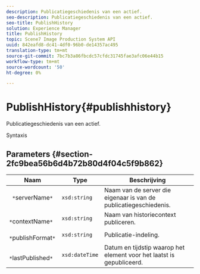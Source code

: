 ```yaml
---
description: Publicatiegeschiedenis van een actief.
seo-description: Publicatiegeschiedenis van een actief.
seo-title: PublishHistory
solution: Experience Manager
title: PublishHistory
topic: Scene7 Image Production System API
uuid: 842eafd8-dc41-4df0-96b0-de14357ac495
translation-type: tm+mt
source-git-commit: 7bc7b3a86fbcdc57cfdc31745fae3afc06e44b15
workflow-type: tm+mt
source-wordcount: '50'
ht-degree: 0%

---
```



# PublishHistory{#publishhistory}

Publicatiegeschiedenis van een actief.

Syntaxis

## Parameters {#section-2fc9bea56b6d4b72b80d4f04c5f9b862}

| Naam | Type | Beschrijving |
|---|---|---|
| ` *`serverName`*` | `xsd:string` | Naam van de server die eigenaar is van de publicatiegeschiedenis. |
| ` *`contextName`*` | `xsd:string` | Naam van historiecontext publiceren. |
| ` *`publishFormat`*` | `xsd:string` | Publicatie-indeling. |
| ` *`lastPublished`*` | `xsd:dateTime` | Datum en tijdstip waarop het element voor het laatst is gepubliceerd. |

